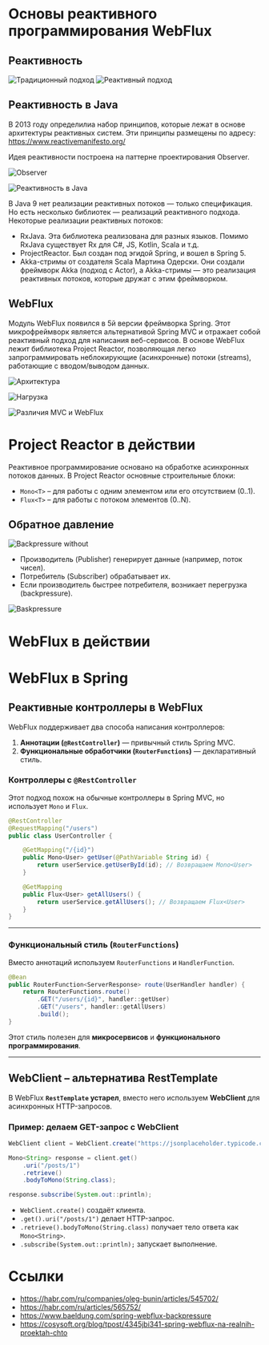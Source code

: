 # Основы реактивного программирования WebFlux

## Реактивность

![Традиционный подход](image-2.png)
![Реактивный подход](image-3.png)

## Реактивность в Java

В 2013 году определилиа набор принципов, которые лежат в основе архитектуры реактивных систем. Эти принципы размещены по адресу: https://www.reactivemanifesto.org/

Идея реактивности построена на паттерне проектирования Observer.

![Observer](image-5.png)

![Реактивность в Java](image-4.png)

В Java 9 нет реализации реактивных потоков — только спецификация. Но есть несколько библиотек — реализаций реактивного подхода. Некоторые реализации реактивных потоков:
- RxJava. Эта библиотека реализована для разных языков. Помимо RxJava существует Rx для C#, JS, Kotlin, Scala и т.д. 
- ProjectReactor. Был создан под эгидой Spring, и вошел в Spring 5. 
- Akka-стримы от создателя Scala Мартина Одерски. Они создали фреймворк Akka (подход с Actor), а Akka-стримы —  это реализация реактивных потоков, которые  дружат с этим фреймворком.

## WebFlux

Модуль WebFlux появился в 5й версии фреймворка Spring. Этот микрофреймворк является альтернативой Spring MVC и отражает собой реактивный подход для написания веб-сервисов. В основе WebFlux лежит библиотека Project Reactor, позволяющая легко запрограммировать неблокирующие (асинхронные) потоки (streams), работающие с вводом/выводом данных.

![Архитектура](image.png)

![Нагрузка](image-1.png)

![Различия MVC и WebFlux](image-6.png)

# Project Reactor в действии

Реактивное программирование основано на обработке асинхронных потоков данных. В Project Reactor основные строительные блоки:

- `Mono<T>` – для работы с одним элементом или его отсутствием (0..1).
- `Flux<T>` – для работы с потоком элементов (0..N).

## Обратное давление
![Backpressure without](backpressure0.png)
- Производитель (Publisher) генерирует данные (например, поток чисел).
- Потребитель (Subscriber) обрабатывает их.
- Если производитель быстрее потребителя, возникает перегрузка (backpressure).

![Baskpressure](backpressure-1.png)

# WebFlux в действии
# WebFlux в Spring  

## Реактивные контроллеры в WebFlux

WebFlux поддерживает два способа написания контроллеров:  
1. **Аннотации (`@RestController`)** — привычный стиль Spring MVC.  
2. **Функциональные обработчики (`RouterFunctions`)** — декларативный стиль.  

### Контроллеры с `@RestController`
Этот подход похож на обычные контроллеры в Spring MVC, но использует `Mono` и `Flux`.  

```java
@RestController
@RequestMapping("/users")
public class UserController {

    @GetMapping("/{id}")
    public Mono<User> getUser(@PathVariable String id) {
        return userService.getUserById(id); // Возвращаем Mono<User>
    }

    @GetMapping
    public Flux<User> getAllUsers() {
        return userService.getAllUsers(); // Возвращаем Flux<User>
    }
}
```

---

### Функциональный стиль (`RouterFunctions`)
Вместо аннотаций используем `RouterFunctions` и `HandlerFunction`.  

```java
@Bean
public RouterFunction<ServerResponse> route(UserHandler handler) {
    return RouterFunctions.route()
        .GET("/users/{id}", handler::getUser)
        .GET("/users", handler::getAllUsers)
        .build();
}
```
Этот стиль полезен для **микросервисов** и **функционального программирования**.

---

## WebClient – альтернатива RestTemplate
В WebFlux **`RestTemplate` устарел**, вместо него используем **WebClient** для асинхронных HTTP-запросов.

### **Пример: делаем GET-запрос с WebClient**
```java
WebClient client = WebClient.create("https://jsonplaceholder.typicode.com");

Mono<String> response = client.get()
    .uri("/posts/1")
    .retrieve()
    .bodyToMono(String.class);

response.subscribe(System.out::println);
```

- `WebClient.create()` создаёт клиента.  
- `.get().uri("/posts/1")` делает HTTP-запрос.  
- `.retrieve().bodyToMono(String.class)` получает тело ответа как `Mono<String>`.  
- `.subscribe(System.out::println);` запускает выполнение.  


# Ссылки
- https://habr.com/ru/companies/oleg-bunin/articles/545702/
- https://habr.com/ru/articles/565752/
- https://www.baeldung.com/spring-webflux-backpressure
- https://cosysoft.org/blog/tpost/4345jbi341-spring-webflux-na-realnih-proektah-chto